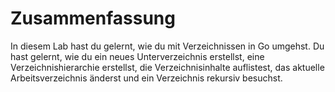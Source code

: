# Zusammenfassung

In diesem Lab hast du gelernt, wie du mit Verzeichnissen in Go umgehst. Du hast gelernt, wie du ein neues Unterverzeichnis erstellst, eine Verzeichnishierarchie erstellst, die Verzeichnisinhalte auflistest, das aktuelle Arbeitsverzeichnis änderst und ein Verzeichnis rekursiv besuchst.
